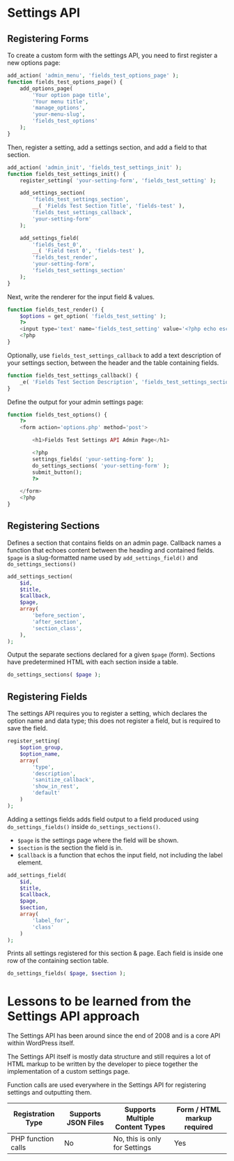 # Settings API

## Registering Forms

To create a custom form with the settings API, you need to first register a new options page:

```php
add_action( 'admin_menu', 'fields_test_options_page' );
function fields_test_options_page() {
	add_options_page(
		'Your option page title',
		'Your menu title',
		'manage_options',
		'your-menu-slug',
		'fields_test_options'
	);
}
```

Then, register a setting, add a settings section, and add a field to that section.

```php
add_action( 'admin_init', 'fields_test_settings_init' );
function fields_test_settings_init() {
	register_setting( 'your-setting-form', 'fields_test_setting' );

	add_settings_section(
		'fields_test_settings_section',
		__( 'Fields Test Section Title', 'fields-test' ),
		'fields_test_settings_callback',
		'your-setting-form'
	);

	add_settings_field(
		'fields_test_0',
		__( 'Field test 0', 'fields-test' ),
		'fields_test_render',
		'your-setting-form',
		'fields_test_settings_section'
	);
}
```

Next, write the renderer for the input field & values.

```php
function fields_test_render() {
	$options = get_option( 'fields_test_setting' );
	?>
    <input type='text' name='fields_test_setting' value='<?php echo esc_attr( $options ); ?>'>
	<?php
}
```

Optionally, use `fields_test_settings_callback` to add a text description of your settings section, between the header
and the table containing fields.

```php
function fields_test_settings_callback() {
	_e( 'Fields Test Section Description', 'fields_test_settings_section' );
}
```

Define the output for your admin settings page:

```php
function fields_test_options() {
	?>
    <form action='options.php' method='post'>

        <h1>Fields Test Settings API Admin Page</h1>

		<?php
		settings_fields( 'your-setting-form' );
		do_settings_sections( 'your-setting-form' );
		submit_button();
		?>

    </form>
	<?php
}
```

## Registering Sections

Defines a section that contains fields on an admin page. Callback names a function that echoes content between the
heading and contained fields. `$page` is a slug-formatted name used by `add_settings_field()`
and `do_settings_sections()`

```php
add_settings_section(
	$id,
	$title,
	$callback,
	$page,
	array(
		'before_section',
		'after_section',
		'section_class',
	),
);
```

Output the separate sections declared for a given `$page` (form). Sections have predetermined HTML with each section
inside a table.

```php
do_settings_sections( $page );
```

## Registering Fields

The settings API requires you to register a setting, which declares the option name and data type; this does not
register a field, but is required to save the field.

```php
register_setting(
	$option_group,
	$option_name,
	array(
		'type',
		'description',
		'sanitize_callback',
		'show_in_rest',
		'default'
	)
);
```

Adding a settings fields adds field output to a field produced using `do_settings_fields()`
inside `do_settings_sections()`.

* `$page` is the settings page where the field will be shown.
* `$section` is the section the field is in.
* `$callback` is a function that echos the input field, not including the label element.

```php
add_settings_field(
	$id,
	$title,
	$callback,
	$page,
	$section,
	array(
		'label_for',
		'class'
	)
);
```

Prints all settings registered for this section & page. Each field is inside one row of the containing section table.

```php
do_settings_fields( $page, $section );
```

# Lessons to be learned from the Settings API approach

The Settings API has been around since the end of 2008 and is a core API within WordPress itself.

The Settings API itself is mostly data structure and still requires a lot of HTML markup to be written by the
developer to piece together the implementation of a custom settings page.

Function calls are used everywhere in the Settings API for registering settings and outputting them.

| Registration Type  | Supports JSON Files | Supports Multiple Content Types | Form / HTML markup required |
|--------------------|---------------------|---------------------------------|-----------------------------|
| PHP function calls | No                  | No, this is only for Settings   | Yes                         |
